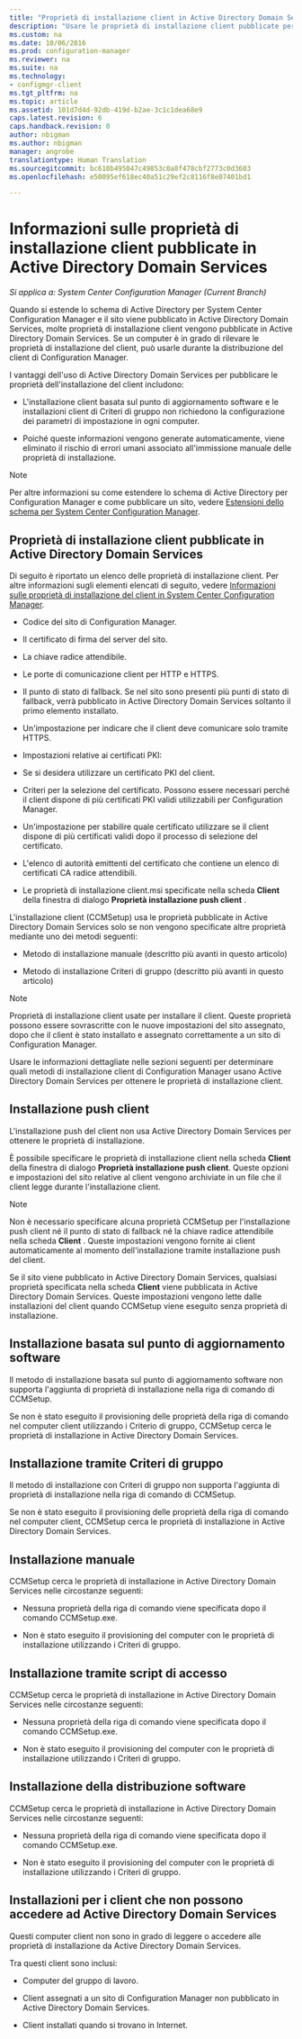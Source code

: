 ```yaml
---
title: "Proprietà di installazione client in Active Directory Domain Services | Documentazione Microsoft"
description: "Usare le proprietà di installazione client pubblicate per Active Directory Domain Services in System Center Configuration Manager."
ms.custom: na
ms.date: 10/06/2016
ms.prod: configuration-manager
ms.reviewer: na
ms.suite: na
ms.technology:
- configmgr-client
ms.tgt_pltfrm: na
ms.topic: article
ms.assetid: 101d7d4d-92db-419d-b2ae-3c1c1dea68e9
caps.latest.revision: 6
caps.handback.revision: 0
author: nbigman
ms.author: nbigman
manager: angrobe
translationtype: Human Translation
ms.sourcegitcommit: bc610b495047c49853c0a8f478cbf2773c0d3603
ms.openlocfilehash: e50095ef618ec40a51c29ef2c8116f8e07401bd1

---
```

# <a name="about-client-installation-properties-published-to-active-directory-domain-services"></a>Informazioni sulle proprietà di installazione client pubblicate in Active Directory Domain Services

*Si applica a: System Center Configuration Manager (Current Branch)*

Quando si estende lo schema di Active Directory per System Center Configuration Manager e il sito viene pubblicato in Active Directory Domain Services, molte proprietà di installazione client vengono pubblicate in Active Directory Domain Services. Se un computer è in grado di rilevare le proprietà di installazione del client, può usarle durante la distribuzione del client di Configuration Manager.  

 I vantaggi dell'uso di Active Directory Domain Services per pubblicare le proprietà dell'installazione del client includono:  

-   L'installazione client basata sul punto di aggiornamento software e le installazioni client di Criteri di gruppo non richiedono la configurazione dei parametri di impostazione in ogni computer.  

-   Poiché queste informazioni vengono generate automaticamente, viene eliminato il rischio di errori umani associato all'immissione manuale delle proprietà di installazione.  

> [!NOTE]  
>  Per altre informazioni su come estendere lo schema di Active Directory per Configuration Manager e come pubblicare un sito, vedere [Estensioni dello schema per System Center Configuration Manager](../../plan-design/network/schema-extensions.md).  

## <a name="client-installation-properties-published-to-active-directory-domain-services"></a>Proprietà di installazione client pubblicate in Active Directory Domain Services  
Di seguito è riportato un elenco delle proprietà di installazione client. Per altre informazioni sugli elementi elencati di seguito, vedere [Informazioni sulle proprietà di installazione del client in System Center Configuration Manager](../../../core/clients/deploy/about-client-installation-properties.md).  

-   Codice del sito di Configuration Manager.  

-   Il certificato di firma del server del sito.  

-   La chiave radice attendibile.  

-   Le porte di comunicazione client per HTTP e HTTPS.  

-   Il punto di stato di fallback. Se nel sito sono presenti più punti di stato di fallback, verrà pubblicato in Active Directory Domain Services soltanto il primo elemento installato.  

-   Un'impostazione per indicare che il client deve comunicare solo tramite HTTPS.  

-   Impostazioni relative ai certificati PKI:  

   -   Se si desidera utilizzare un certificato PKI del client.  

   -   Criteri per la selezione del certificato. Possono essere necessari perché il client dispone di più certificati PKI validi utilizzabili per Configuration Manager.  

   -   Un'impostazione per stabilire quale certificato utilizzare se il client dispone di più certificati validi dopo il processo di selezione del certificato.  

   -   L'elenco di autorità emittenti del certificato che contiene un elenco di certificati CA radice attendibili.  

-   Le proprietà di installazione client.msi specificate nella scheda **Client** della finestra di dialogo **Proprietà installazione push client** .

L'installazione client (CCMSetup) usa le proprietà pubblicate in Active Directory Domain Services solo se non vengono specificate altre proprietà mediante uno dei metodi seguenti:  

-   Metodo di installazione manuale (descritto più avanti in questo articolo)

-   Metodo di installazione Criteri di gruppo (descritto più avanti in questo articolo)

> [!NOTE]  
>  Proprietà di installazione client usate per installare il client. Queste proprietà possono essere sovrascritte con le nuove impostazioni del sito assegnato, dopo che il client è stato installato e assegnato correttamente a un sito di Configuration Manager.  

 Usare le informazioni dettagliate nelle sezioni seguenti per determinare quali metodi di installazione client di Configuration Manager usano Active Directory Domain Services per ottenere le proprietà di installazione client.  

## <a name="client-push-installation"></a>Installazione push client  
 L'installazione push del client non usa Active Directory Domain Services per ottenere le proprietà di installazione.  

 È possibile specificare le proprietà di installazione client nella scheda **Client** della finestra di dialogo **Proprietà installazione push client**. Queste opzioni e impostazioni del sito relative al client vengono archiviate in un file che il client legge durante l'installazione client.  

> [!NOTE]  
>  Non è necessario specificare alcuna proprietà CCMSetup per l'installazione push client né il punto di stato di fallback né la chiave radice attendibile nella scheda **Client** . Queste impostazioni vengono fornite ai client automaticamente al momento dell'installazione tramite installazione push del client.  

 Se il sito viene pubblicato in Active Directory Domain Services, qualsiasi proprietà specificata nella scheda **Client** viene pubblicata in Active Directory Domain Services. Queste impostazioni vengono lette dalle installazioni del client quando CCMSetup viene eseguito senza proprietà di installazione.  

## <a name="software-update-point-based-installation"></a>Installazione basata sul punto di aggiornamento software  
 Il metodo di installazione basata sul punto di aggiornamento software non supporta l'aggiunta di proprietà di installazione nella riga di comando di CCMSetup.  

 Se non è stato eseguito il provisioning delle proprietà della riga di comando nel computer client utilizzando i Criterio di gruppo, CCMSetup cerca le proprietà di installazione in Active Directory Domain Services.  

## <a name="group-policy-installation"></a>Installazione tramite Criteri di gruppo  
 Il metodo di installazione con Criteri di gruppo non supporta l'aggiunta di proprietà di installazione nella riga di comando di CCMSetup.  

 Se non è stato eseguito il provisioning delle proprietà della riga di comando nel computer client, CCMSetup cerca le proprietà di installazione in Active Directory Domain Services.  

## <a name="manual-installation"></a>Installazione manuale  
 CCMSetup cerca le proprietà di installazione in Active Directory Domain Services nelle circostanze seguenti:  

-   Nessuna proprietà della riga di comando viene specificata dopo il comando CCMSetup.exe.  

-   Non è stato eseguito il provisioning del computer con le proprietà di installazione utilizzando i Criteri di gruppo.  

## <a name="logon-script-installation"></a>Installazione tramite script di accesso  
 CCMSetup cerca le proprietà di installazione in Active Directory Domain Services nelle circostanze seguenti:  

-   Nessuna proprietà della riga di comando viene specificata dopo il comando CCMSetup.exe.  

-   Non è stato eseguito il provisioning del computer con le proprietà di installazione utilizzando i Criteri di gruppo.  

## <a name="software-distribution-installation"></a>Installazione della distribuzione software  
 CCMSetup cerca le proprietà di installazione in Active Directory Domain Services nelle circostanze seguenti:  

-   Nessuna proprietà della riga di comando viene specificata dopo il comando CCMSetup.exe.  

-   Non è stato eseguito il provisioning del computer con le proprietà di installazione utilizzando i Criteri di gruppo.  

## <a name="installations-for-clients-that-cannot-access-active-directory-domain-services"></a>Installazioni per i client che non possono accedere ad Active Directory Domain Services  
Questi computer client non sono in grado di leggere o accedere alle proprietà di installazione da Active Directory Domain Services.

 Tra questi client sono inclusi:  

-   Computer del gruppo di lavoro.  

-   Client assegnati a un sito di Configuration Manager non pubblicato in Active Directory Domain Services.  

-   Client installati quando si trovano in Internet.  



<!--HONumber=Dec16_HO3-->


